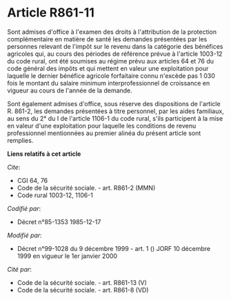 # Article R861-11

Sont admises d'office à l'examen des droits à l'attribution de la protection complémentaire en matière de santé les demandes
présentées par les personnes relevant de l'impôt sur le revenu dans la catégorie des bénéfices agricoles qui, au cours des
périodes de référence prévue à l'article 1003-12 du code rural, ont été soumises au régime prévu aux articles 64 et 76 du
code général des impôts et qui mettent en valeur une exploitation pour laquelle le dernier bénéfice agricole forfaitaire
connu n'excède pas 1 030 fois le montant du salaire minimum interprofessionnel de croissance en vigueur au cours de l'année
de la demande.

Sont également admises d'office, sous réserve des dispositions de l'article R. 861-2, les demandes présentées à titre
personnel, par les aides familiaux, au sens du 2° du I de l'article 1106-1 du code rural, s'ils participent à la mise en
valeur d'une exploitation pour laquelle les conditions de revenu professionnel mentionnées au premier alinéa du présent
article sont remplies.

**Liens relatifs à cet article**

_Cite_:

  - CGI 64, 76
  - Code de la sécurité sociale. - art. R861-2 (MMN)
  - Code rural 1003-12, 1106-1

_Codifié par_:

  - Décret n°85-1353 1985-12-17

_Modifié par_:

  - Décret n°99-1028 du 9 décembre 1999 - art. 1 () JORF 10 décembre 1999 en vigueur le 1er janvier 2000

_Cité par_:

  - Code de la sécurité sociale. - art. R861-13 (V)
  - Code de la sécurité sociale. - art. R861-8 (VD)

